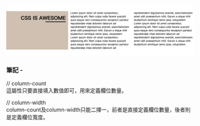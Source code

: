 ![圖文互動卡片](./L22-1.png "文字排版")

### 筆記 -

// column-count \
這屬性只要直接填入數值即可，用來定義欄位數量。

// column-width \
column-count及column-width只能二擇一，前者是直接定義欄位數量，後者則是定義欄位寬度。
